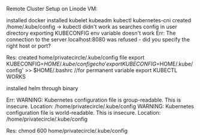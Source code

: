 Remote Cluster Setup on Linode VM:

installed docker
installed kubelet kubeadm kubectl kubernetes-cni
created /home/.kube/config -> kubectl didn't work as searches config in user directory
exporting KUBECONFIG env variable doesn't work
Err: The connection to the server localhost:8080 was refused - did you specify the right host or port?

Res: created home/privatecircle/.kube/config file 
      export KUBECONFIG=$HOME/.kube/config
      echo 'export KUBECONFIG=$HOME/.kube/config' >> $HOME/.bashrc //for permanent variable export
  KUBECTL WORKS 
  
installed helm through binary

Err: WARNING: Kubernetes configuration file is group-readable. This is insecure. Location: /home/privatecircle/.kube/config
WARNING: Kubernetes configuration file is world-readable. This is insecure. Location: /home/privatecircle/.kube/config

Res: chmod 600 home/privatecircle/.kube/config
      
